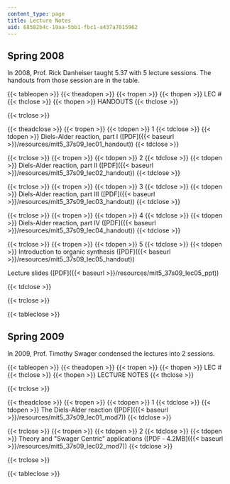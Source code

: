 ```yaml
---
content_type: page
title: Lecture Notes
uid: 68582b4c-19aa-5bb1-fbc1-a437a7015962
---
```


Spring 2008
-----------

In 2008, Prof. Rick Danheiser taught 5.37 with 5 lecture sessions. The handouts from those session are in the table.

{{< tableopen >}}
{{< theadopen >}}
{{< tropen >}}
{{< thopen >}}
LEC #
{{< thclose >}}
{{< thopen >}}
HANDOUTS
{{< thclose >}}

{{< trclose >}}

{{< theadclose >}}
{{< tropen >}}
{{< tdopen >}}
1
{{< tdclose >}}
{{< tdopen >}}
Diels-Alder reaction, part I ([PDF]({{< baseurl >}}/resources/mit5_37s09_lec01_handout))
{{< tdclose >}}

{{< trclose >}}
{{< tropen >}}
{{< tdopen >}}
2
{{< tdclose >}}
{{< tdopen >}}
Diels-Alder reaction, part II ([PDF]({{< baseurl >}}/resources/mit5_37s09_lec02_handout))
{{< tdclose >}}

{{< trclose >}}
{{< tropen >}}
{{< tdopen >}}
3
{{< tdclose >}}
{{< tdopen >}}
Diels-Alder reaction, part III ([PDF]({{< baseurl >}}/resources/mit5_37s09_lec03_handout))
{{< tdclose >}}

{{< trclose >}}
{{< tropen >}}
{{< tdopen >}}
4
{{< tdclose >}}
{{< tdopen >}}
Diels-Alder reaction, part IV ([PDF]({{< baseurl >}}/resources/mit5_37s09_lec04_handout))
{{< tdclose >}}

{{< trclose >}}
{{< tropen >}}
{{< tdopen >}}
5
{{< tdclose >}}
{{< tdopen >}}
Introduction to organic synthesis ([PDF]({{< baseurl >}}/resources/mit5_37s09_lec05_handout))

Lecture slides ([PDF]({{< baseurl >}}/resources/mit5_37s09_lec05_ppt))


{{< tdclose >}}

{{< trclose >}}

{{< tableclose >}}

Spring 2009
-----------

In 2009, Prof. Timothy Swager condensed the lectures into 2 sessions.

{{< tableopen >}}
{{< theadopen >}}
{{< tropen >}}
{{< thopen >}}
LEC #
{{< thclose >}}
{{< thopen >}}
LECTURE NOTES
{{< thclose >}}

{{< trclose >}}

{{< theadclose >}}
{{< tropen >}}
{{< tdopen >}}
1
{{< tdclose >}}
{{< tdopen >}}
The Diels-Alder reaction ([PDF]({{< baseurl >}}/resources/mit5_37s09_lec01_mod7))
{{< tdclose >}}

{{< trclose >}}
{{< tropen >}}
{{< tdopen >}}
2
{{< tdclose >}}
{{< tdopen >}}
Theory and "Swager Centric" applications ([PDF ‑ 4.2MB]({{< baseurl >}}/resources/mit5_37s09_lec02_mod7))
{{< tdclose >}}

{{< trclose >}}

{{< tableclose >}}